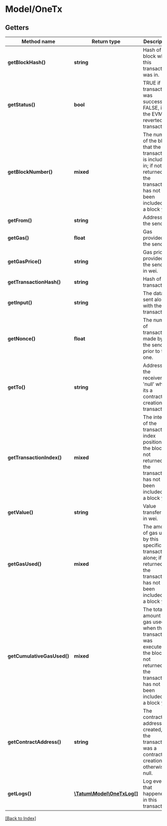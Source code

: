 # Model/OneTx

## Getters

Method name | Return type | Description | Notes
------------ | ------------- | ------------- | -------------
**getBlockHash()** | **string** | Hash of the block where this transaction was in. | [optional]
**getStatus()** | **bool** | TRUE if the transaction was successful, FALSE, if the EVM reverted the transaction. | [optional]
**getBlockNumber()** | **mixed** | The number of the block that the transaction is included in; if not returned, the transaction has not been included in a block yet. | [optional]
**getFrom()** | **string** | Address of the sender. | [optional]
**getGas()** | **float** | Gas provided by the sender. | [optional]
**getGasPrice()** | **string** | Gas price provided by the sender in wei. | [optional]
**getTransactionHash()** | **string** | Hash of the transaction. | [optional]
**getInput()** | **string** | The data sent along with the transaction. | [optional]
**getNonce()** | **float** | The number of transactions made by the sender prior to this one. | [optional]
**getTo()** | **string** | Address of the receiver. 'null' when its a contract creation transaction. | [optional]
**getTransactionIndex()** | **mixed** | The integer of the transactions index position in the block; if not returned, the transaction has not been included in a block yet. | [optional]
**getValue()** | **string** | Value transferred in wei. | [optional]
**getGasUsed()** | **mixed** | The amount of gas used by this specific transaction alone; if not returned, the transaction has not been included in a block yet. | [optional]
**getCumulativeGasUsed()** | **mixed** | The total amount of gas used when this transaction was executed in the block; if not returned, the transaction has not been included in a block yet. | [optional]
**getContractAddress()** | **string** | The contract address created, if the transaction was a contract creation, otherwise null. | [optional]
**getLogs()** | [**\Tatum\Model\OneTxLog[]**](OneTxLog.md) | Log events, that happened in this transaction. | [optional]

[[Back to Index]](../index.md)
